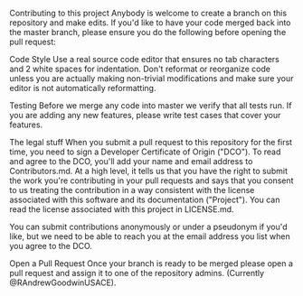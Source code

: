 Contributing to this project
Anybody is welcome to create a branch on this repository and make edits. If you'd like to have your code merged back into the master branch, please ensure you do the following before opening the pull request:

Code Style
Use a real source code editor that ensures no tab characters and 2 white spaces for indentation. Don't reformat or reorganize code unless you are actually making non-trivial modifications and make sure your editor is not automatically reformatting.

Testing
Before we merge any code into master we verify that all tests run. If you are adding any new features, please write test cases that cover your features.

The legal stuff
When you submit a pull request to this repository for the first time, you need to sign a Developer Certificate of Origin ("DCO"). To read and agree to the DCO, you'll add your name and email address to Contributors.md. At a high level, it tells us that you have the right to submit the work you're contributing in your pull requests and says that you consent to us treating the contribution in a way consistent with the license associated with this software and its documentation ("Project"). You can read the license associated with this project in LICENSE.md.

You can submit contributions anonymously or under a pseudonym if you'd like, but we need to be able to reach you at the email address you list when you agree to the DCO.

Open a Pull Request
Once your branch is ready to be merged please open a pull request and assign it to one of the repository admins. (Currently @RAndrewGoodwinUSACE).
